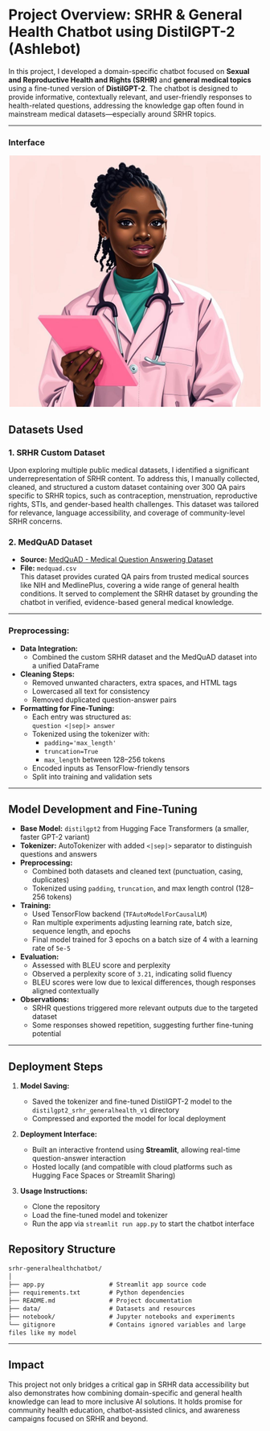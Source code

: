#  Project Overview: SRHR & General Health Chatbot using DistilGPT-2 (Ashlebot)

In this project, I developed a domain-specific chatbot focused on **Sexual and Reproductive Health and Rights (SRHR)** and **general medical topics** using a fine-tuned version of **DistilGPT-2**. The chatbot is designed to provide informative, contextually relevant, and user-friendly responses to health-related questions, addressing the knowledge gap often found in mainstream medical datasets—especially around SRHR topics.

---
### Interface

<p align="center">
  <a href="https://youtu.be/gGY2CUTfuis">
    <img src="./images/ashlebot.jpg" alt="AshleMedBot Demo" width="500">
  </a>
</p>

## Datasets Used

### 1. SRHR Custom Dataset
Upon exploring multiple public medical datasets, I identified a significant underrepresentation of SRHR content. To address this, I manually collected, cleaned, and structured a custom dataset containing over 300 QA pairs specific to SRHR topics, such as contraception, menstruation, reproductive rights, STIs, and gender-based health challenges. This dataset was tailored for relevance, language accessibility, and coverage of community-level SRHR concerns.

### 2. MedQuAD Dataset
- **Source:** [MedQuAD - Medical Question Answering Dataset](https://www.kaggle.com/datasets/pythonafroz/medquad-medical-question-answer-for-ai-research)
- **File:** `medquad.csv`  
This dataset provides curated QA pairs from trusted medical sources like NIH and MedlinePlus, covering a wide range of general health conditions. It served to complement the SRHR dataset by grounding the chatbot in verified, evidence-based general medical knowledge.

---
###  Preprocessing:

- **Data Integration:**
  - Combined the custom SRHR dataset and the MedQuAD dataset into a unified DataFrame
- **Cleaning Steps:**
  - Removed unwanted characters, extra spaces, and HTML tags
  - Lowercased all text for consistency
  - Removed duplicated question-answer pairs
- **Formatting for Fine-Tuning:**
  - Each entry was structured as:  
    `question <|sep|> answer`
  - Tokenized using the tokenizer with:
    - `padding='max_length'`
    - `truncation=True`
    - `max_length` between 128–256 tokens
  - Encoded inputs as TensorFlow-friendly tensors
  - Split into training and validation sets

---
##  Model Development and Fine-Tuning

- **Base Model:** `distilgpt2` from Hugging Face Transformers (a smaller, faster GPT-2 variant)
- **Tokenizer:** AutoTokenizer with added `<|sep|>` separator to distinguish questions and answers
- **Preprocessing:**
  - Combined both datasets and cleaned text (punctuation, casing, duplicates)
  - Tokenized using `padding`, `truncation`, and max length control (128–256 tokens)
- **Training:**
  - Used TensorFlow backend (`TFAutoModelForCausalLM`)
  - Ran multiple experiments adjusting learning rate, batch size, sequence length, and epochs
  - Final model trained for 3 epochs on a batch size of 4 with a learning rate of `5e-5`
- **Evaluation:**
  - Assessed with BLEU score and perplexity
  - Observed a perplexity score of `3.21`, indicating solid fluency
  - BLEU scores were low due to lexical differences, though responses aligned contextually
- **Observations:**
  - SRHR questions triggered more relevant outputs due to the targeted dataset
  - Some responses showed repetition, suggesting further fine-tuning potential

---

##  Deployment Steps

1. **Model Saving:**
   - Saved the tokenizer and fine-tuned DistilGPT-2 model to the `distilgpt2_srhr_generalhealth_v1` directory
   - Compressed and exported the model for local deployment

2. **Deployment Interface:**
   - Built an interactive frontend using **Streamlit**, allowing real-time question-answer interaction
   - Hosted locally (and compatible with cloud platforms such as Hugging Face Spaces or Streamlit Sharing)



3. **Usage Instructions:**
   - Clone the repository
   - Load the fine-tuned model and tokenizer
   - Run the app via `streamlit run app.py` to start the chatbot interface

 
## Repository Structure

```
srhr-generalhealthchatbot/
│
├── app.py                  # Streamlit app source code
├── requirements.txt        # Python dependencies
├── README.md               # Project documentation
├── data/                   # Datasets and resources
├── notebook/               # Jupyter notebooks and experiments
└── gitignore               # Contains ignored variables and large files like my model 
```
---

## Impact

This project not only bridges a critical gap in SRHR data accessibility but also demonstrates how combining domain-specific and general health knowledge can lead to more inclusive AI solutions. It holds promise for community health education, chatbot-assisted clinics, and awareness campaigns focused on SRHR and beyond.

